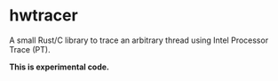 # hwtracer

A small Rust/C library to trace an arbitrary thread using Intel Processor Trace
(PT).

**This is experimental code.**
